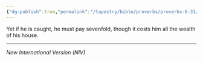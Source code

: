 ```yaml
---
{"dg-publish":true,"permalink":"/tapestry/bible/proverbs/proverbs-6-31/","title":"Proverbs 6:31","tags":["bible-verse","bible-verse"],"dgHomeLink":true,"dgShowLocalGraph":true,"dgEnableSearch":true}
---
```



Yet if he is caught, he must pay sevenfold, though it costs him all the wealth of his house.


---
*New International Version (NIV)*